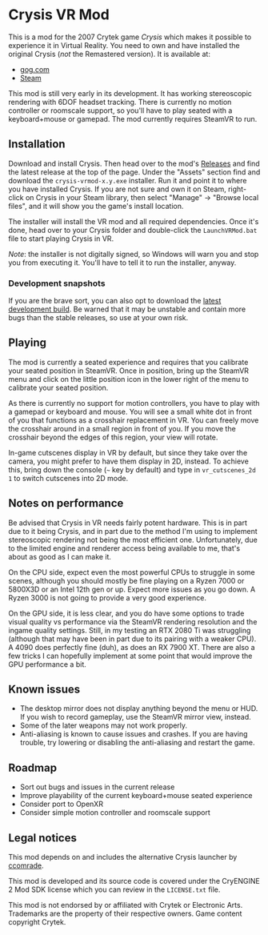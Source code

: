 # Crysis VR Mod

This is a mod for the 2007 Crytek game *Crysis* which makes it possible to experience it in Virtual Reality.
You need to own and have installed the original Crysis (*not* the Remastered version). It is available at:
* [gog.com](https://www.gog.com/en/game/crysis)
* [Steam](https://store.steampowered.com/sub/987/)

This mod is still very early in its development. It has working stereoscopic rendering with 6DOF headset tracking.
There is currently no motion controller or roomscale support, so you'll have to play seated with a keyboard+mouse or gamepad.
The mod currently requires SteamVR to run.

## Installation

Download and install Crysis. Then head over to the mod's [Releases](https://github.com/fholger/crysis_vrmod/releases) and
find the latest release at the top of the page. Under the "Assets" section find and download the `crysis-vrmod-x.y.exe` installer.
Run it and point it to where you have installed Crysis. If you are not sure and own it on Steam, right-click on Crysis
in your Steam library, then select "Manage" -> "Browse local files", and it will show you the game's install location.

The installer will install the VR mod and all required dependencies. Once it's done, head over to your Crysis folder and
double-click the `LaunchVRMod.bat` file to start playing Crysis in VR.

*Note*: the installer is not digitally signed, so Windows will warn you and stop you from executing it. You'll have to tell
it to run the installer, anyway.

### Development snapshots

If you are the brave sort, you can also opt to download the [latest development build](https://github.com/fholger/crysis_vrmod/releases/tag/latest). Be warned that it may be unstable and contain more bugs than the stable releases, so use at your own risk.

## Playing

The mod is currently a seated experience and requires that you calibrate your seated position in SteamVR. Once in position,
bring up the SteamVR menu and click on the little position icon in the lower right of the menu to calibrate your seated position.

As there is currently no support for motion controllers, you have to play with a gamepad or keyboard and mouse. You will see
a small white dot in front of you that functions as a crosshair replacement in VR. You can freely move the crosshair around
in a small region in front of you. If you move the crosshair beyond the edges of this region, your view will rotate.

In-game cutscenes display in VR by default, but since they take over the camera, you might prefer to have them display in 2D, instead. To achieve this, bring down the console (`~` key by default) and type in `vr_cutscenes_2d 1` to switch cutscenes
into 2D mode.

## Notes on performance

Be advised that Crysis in VR needs fairly potent hardware. This is in part due to it being Crysis, and in part due to the method I'm using to implement stereoscopic rendering not being the most efficient one. Unfortunately, due to the limited engine and renderer access being available to me, that's about as good as I can make it.

On the CPU side, expect even the most powerful CPUs to struggle in some scenes, although you should mostly be fine playing on a Ryzen 7000 or 5800X3D or an Intel 12th gen or up. Expect more issues as you go down. A Ryzen 3000 is not going to provide a very good experience.

On the GPU side, it is less clear, and you do have some options to trade visual quality vs performance via the SteamVR rendering resolution and the ingame quality settings. Still, in my testing an RTX 2080 Ti was struggling (although that may have been in part due to its pairing with a weaker CPU). A 4090 does perfectly fine (duh), as does an RX 7900 XT.
There are also a few tricks I can hopefully implement at some point that would improve the GPU performance a bit.

## Known issues

- The desktop mirror does not display anything beyond the menu or HUD. If you wish to record gameplay, use the SteamVR mirror view, instead.
- Some of the later weapons may not work properly.
- Anti-aliasing is known to cause issues and crashes. If you are having trouble, try lowering or disabling the anti-aliasing and restart the game.

## Roadmap

- Sort out bugs and issues in the current release
- Improve playability of the current keyboard+mouse seated experience
- Consider port to OpenXR
- Consider simple motion controller and roomscale support

## Legal notices

This mod depends on and includes the alternative Crysis launcher by [ccomrade](https://github.com/ccomrade/c1-launcher).

This mod is developed and its source code is covered under the CryENGINE 2 Mod SDK license which you can review in the `LICENSE.txt` file.

This mod is not endorsed by or affiliated with Crytek or Electronic Arts.  Trademarks are the property of their respective owners.  Game content copyright Crytek.
